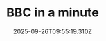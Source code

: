 ---
title: "BBC in a minute"
date: 2025-09-26T09:55:19.310Z
tags:
  - a minute
  - session 1
categories:
  - BBC
description: 记得填写描述内容哦~~~
---